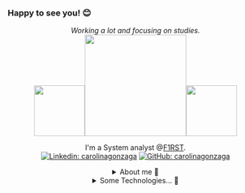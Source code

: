 ### Happy to see you! :blush:
<div align="center">
  <i>Working a lot and focusing on studies.</i><br><img src="https://media.giphy.com/media/HwBlFQZFcAoUcPHZdX/giphy.gif" width="100"/><img src="https://camo.githubusercontent.com/a433273b618d7b8c2569ba6013774adf910ae8e3da45eaff176f64781bfd53fc/68747470733a2f2f72617069646170692e636f6d2f626c6f672f77702d636f6e74656e742f75706c6f6164732f323031372f30312f6f63746f6361742e676966" width="200"/><img src="https://media.giphy.com/media/HwBlFQZFcAoUcPHZdX/giphy.gif" width="100"/>

I'm a System analyst @[F1RST](https://www.linkedin.com/company/f1rsttecnologia/?originalSubdomain=br).<br>
[![Linkedin: carolinagonzaga](https://img.shields.io/badge/-carolinagonzaga-blue?style=flat-square&logo=Linkedin&logoColor=white&link=https://www.linkedin.com/in/carolina-gonzaga-66b00b216/)](https://www.linkedin.com/in/carolina-gonzaga-66b00b216/)
[![GitHub: carolinagonzaga](https://img.shields.io/github/followers/carolinagonzaga?label=follow&style=social)](https://github.com/carolinagonzaga)
<details>
  <summary align="center"> About me 👀</summary>
<div align="center"><img src="https://media.giphy.com/media/WUlplcMpOCEmTGBtBW/giphy.gif" width="30"> I'm interested in fullstack web development and spreading IT knowledge to all people.<img src="https://media.giphy.com/media/hvRJCLFzcasrR4ia7z/giphy.gif" width="25">
  </div>
</details>
<details>
  <summary align="center"> Some Technologies... 🚀</summary>
<div align="center">
<img src="https://img.shields.io/badge/JavaScript-323330?style=for-the-badge&logo=javascript&logoColor=F7DF1E" alt="js" /><img src="https://img.shields.io/badge/HTML5-E34F26?style=for-the-badge&logo=html5&logoColor=white" alt="html" /><img src="https://img.shields.io/badge/CSS3-1572B6?style=for-the-badge&logo=css3&logoColor=white" alt="css" /><img src="https://img.shields.io/badge/json-5E5C5C?style=for-the-badge&logo=json&logoColor=white" alt="json" /><img src="https://img.shields.io/badge/Node.js-339933?style=for-the-badge&logo=nodedotjs&logoColor=white" alt="node.js" /><img src="https://img.shields.io/badge/MySQL-005C84?style=for-the-badge&logo=mysql&logoColor=white" alt="my sql" />
  </div>
</details>
</div>
